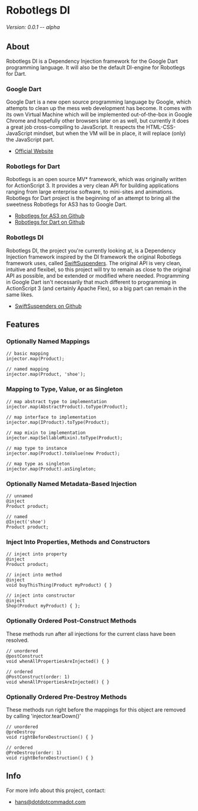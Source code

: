 # Robotlegs DI

###### Version: 0.0.1 -- alpha

## About

Robotlegs DI is a Dependency Injection framework for the Google Dart programming language.
It will also be the default DI-engine for Robotlegs for Dart.

### Google Dart
Google Dart is a new open source programming language by Google, which attempts to clean up the mess web development has become.
It comes with its own Virtual Machine which will be implemented out-of-the-box in Google Chrome and hopefully other browsers later on as well, 
but currently it does a great job cross-compiling to JavaScript.
It respects the HTML-CSS-JavaScript mindset, but when the VM will be in place, it will replace (only) the JavaScript part.
- [Official Website](https://www.dartlang.org/)

### Robotlegs for Dart
Robotlegs is an open source MV* framework, which was originally written for ActionScript 3.
It provides a very clean API for building applications ranging from large enterprise software, to mini-sites and animations.
Robotlegs for Dart project is the beginning of an attempt to bring all the sweetness Robotlegs for AS3 has to Google Dart.
- [Robotlegs for AS3 on Github](https://github.com/robotlegs/robotlegs-framework)
- [Robotlegs for Dart on Github](https://github.com/dotdotcommadot/dart_robotlegs)

### Robotlegs DI
Robotlegs DI, the project you're currently looking at, is a Dependency Injection framework inspired by the DI framework the original Robotlegs framework uses, called [SwiftSuspenders](https://github.com/robotlegs/swiftsuspenders).
The original API is very clean, intuitive and flexibel, so this project will try to remain as close to the original API as possible, 
and be extended or modified where needed.
Programming in Google Dart isn't necessarily that much different to programming in ActionScript 3 (and certainly Apache Flex), so a big part can remain in the same likes.
- [SwiftSuspenders on Github](https://github.com/robotlegs/swiftsuspenders)

## Features

### Optionally Named Mappings 

	// basic mapping
	injector.map(Product);
	
	// named mapping
	injector.map(Product, 'shoe');
	
### Mapping to Type, Value, or as Singleton

	// map abstract type to implementation
	injector.map(AbstractProduct).toType(Product);

	// map interface to implementation
	injector.map(IProduct).toType(Product);

	// map mixin to implementation
	injector.map(SellableMixin).toType(Product);
	
	// map type to instance
	injector.map(Product).toValue(new Product);
	
	// map type as singleton
	injector.map(Product).asSingleton;

### Optionally Named Metadata-Based Injection

	// unnamed
	@inject 
	Product product;

	// named
	@Inject('shoe') 
	Product product;

### Inject Into Properties, Methods and Constructors

	// inject into property
	@inject 
	Product product;
	
	// inject into method
	@inject
	void buyThisThing(Product myProduct) { }
	
	// inject into constructor
	@inject
	Shop(Product myProduct) { };
	
### Optionally Ordered Post-Construct Methods
These methods run after all injections for the current class have been resolved.
	
	// unordered
	@postConstruct
	void whenAllPropertiesAreInjected() { }

	// ordered
	@PostConstruct(order: 1)
	void whenAllPropertiesAreInjected() { }

### Optionally Ordered Pre-Destroy Methods
These methods run right before the mappings for this object are removed by calling 'injector.tearDown()' 
	
	// unordered
	@preDestroy
	void rightBeforeDestruction() { }

	// ordered
	@PreDestroy(order: 1)
	void rightBeforeDestruction() { }
	
## Info
	
For more info about this project, contact:

- [hans@dotdotcommadot.com](mailto:hans@dotdotcommadot.com)

